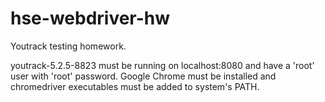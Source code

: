 # hse-webdriver-hw
Youtrack testing homework. 

youtrack-5.2.5-8823 must be running on localhost:8080 and have a 'root' user with 'root' password.
Google Chrome must be installed and chromedriver executables must be added to system's PATH.
